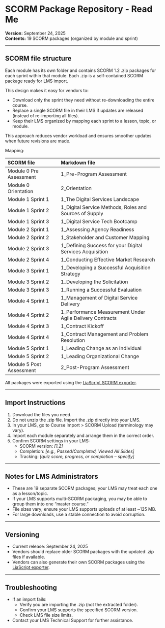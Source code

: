 # SCORM Package Repository \- Read Me

**Version:** September 24, 2025  
 **Contents:** 19 SCORM packages (organized by module and sprint)

---

## SCORM file structure

Each module has its own folder and contains SCORM 1.2 .zip packages for each sprint within that module. Each .zip is a self-contained SCORM package ready for LMS import.   

This design makes it easy for vendors to:

* Download only the sprint they need without re-downloading the entire course.  
* Replace a single SCORM file in their LMS if updates are released (instead of re-importing all files).  
* Keep their LMS organized by mapping each sprint to a lesson, topic, or module.

This approach reduces vendor workload and ensures smoother updates when future revisions are made.

Mapping: 

| SCORM file | Markdown file |
| :---- | :---- |
| Module 0 Pre Assessment | 1\_Pre-Program Assessment |
| Module 0 Orientation | 2\_Orientation |
| Module 1 Sprint 1 | 1\_The Digital Services Landscape |
| Module 1 Sprint 2 | 1\_Digital Service Methods, Roles and Sources of Supply |
| Module 1 Sprint 3 | 1\_Digital Service Tech Bootcamp |
| Module 2 Sprint 1 | 1\_Assessing Agency Readiness |
| Module 2 Sprint 2 | 1\_Stakeholder and Customer Mapping |
| Module 2 Sprint 3 | 1\_Defining Success for your Digital Services Acquisition |
| Module 2 Sprint 4 | 1\_Conducting Effective Market Research |
| Module 3 Sprint 1 | 1\_Developing a Successful Acquisition Strategy |
| Module 3 Sprint 2 | 1\_Developing the Solicitation |
| Module 3 Sprint 3 | 1\_Running a Successful Evaluation |
| Module 4 Sprint 1 | 1\_Management of Digital Service Delivery |
| Module 4 Sprint 2 | 1\_Performance Measurement Under Agile Delivery Contracts |
| Module 4 Sprint 3 | 1\_Contract Kickoff |
| Module 4 Sprint 4 | 1\_Contract Management and Problem Resolution |
| Module 5 Sprint 1 | 1\_Leading Change as an Individual |
| Module 5 Sprint 2 | 1\_Leading Organizational Change |
| Module 5 Post Assessment | 2\_Post-Program Assessment |

All packages were exported using the [LiaScript SCORM exporter](https://liascript.github.io/exporter/).  

---

## Import Instructions

1. Download the files you need.  
2. Do not unzip the .zip file. Import the .zip directly into your LMS.  
3. In your LMS, go to Course Import \> SCORM Upload (terminology may vary).  
4. Import each module separately and arrange them in the correct order.  
5. Confirm SCORM settings in your LMS:  
   * SCORM version: *\[1.2\]*  
   * Completion: *\[e.g., Passed/Completed, Viewed All Slides\]*  
   * Tracking: *\[quiz score, progress, or completion – specify\]*

---

## Notes for LMS Administrators

* These are 19 separate SCORM packages; your LMS may treat each one as a lesson/topic.  
* If your LMS supports multi-SCORM packaging, you may be able to group them into one “master course.”  
* File sizes vary; ensure your LMS supports uploads of at least \~125 MB.  
* For large downloads, use a stable connection to avoid corruption.

---

## Versioning

* Current release: September 24, 2025  
* Vendors should replace older SCORM packages with the updated .zip files if available.  
* Vendors can also generate their own SCORM packages using the [LiaScript exporter](https://liascript.github.io/exporter/).

---

## Troubleshooting

* If an import fails:  
  * Verify you are importing the .zip (not the extracted folder).  
  * Confirm your LMS supports the specified SCORM version.  
  * Check LMS file size limits.  
* Contact your LMS Technical Support for further assistance. 

